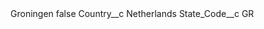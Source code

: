 <?xml version="1.0" encoding="UTF-8"?>
<CustomMetadata xmlns="http://soap.sforce.com/2006/04/metadata" xmlns:xsi="http://www.w3.org/2001/XMLSchema-instance" xmlns:xsd="http://www.w3.org/2001/XMLSchema">
    <label>Groningen</label>
    <protected>false</protected>
    <values>
        <field>Country__c</field>
        <value xsi:type="xsd:string">Netherlands</value>
    </values>
    <values>
        <field>State_Code__c</field>
        <value xsi:type="xsd:string">GR</value>
    </values>
</CustomMetadata>
